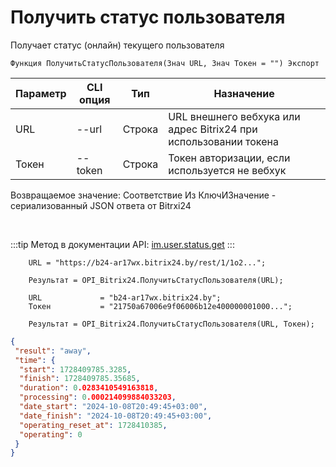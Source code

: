 ﻿---
sidebar_position: 17
---

# Получить статус пользователя
 Получает статус (онлайн) текущего пользователя



`Функция ПолучитьСтатусПользователя(Знач URL, Знач Токен = "") Экспорт`

  | Параметр | CLI опция | Тип | Назначение |
  |-|-|-|-|
  | URL | --url | Строка | URL внешнего вебхука или адрес Bitrix24 при использовании токена |
  | Токен | --token | Строка | Токен авторизации, если используется не вебхук |

  
  Возвращаемое значение:   Соответствие Из КлючИЗначение - сериализованный JSON ответа от Bitrxi24

<br/>

:::tip
Метод в документации API: [im.user.status.get](https://dev.1c-bitrix.ru/learning/course/index.php?COURSE_ID=93&LESSON_ID=11497)
:::
<br/>


```bsl title="Пример кода"
    URL = "https://b24-ar17wx.bitrix24.by/rest/1/1o2...";

    Результат = OPI_Bitrix24.ПолучитьСтатусПользователя(URL);

    URL             = "b24-ar17wx.bitrix24.by";
    Токен           = "21750a67006e9f06006b12e400000001000...";

    Результат = OPI_Bitrix24.ПолучитьСтатусПользователя(URL, Токен);
```
    



```json title="Результат"
{
 "result": "away",
 "time": {
  "start": 1728409785.3285,
  "finish": 1728409785.35685,
  "duration": 0.0283410549163818,
  "processing": 0.000214099884033203,
  "date_start": "2024-10-08T20:49:45+03:00",
  "date_finish": "2024-10-08T20:49:45+03:00",
  "operating_reset_at": 1728410385,
  "operating": 0
 }
}
```
